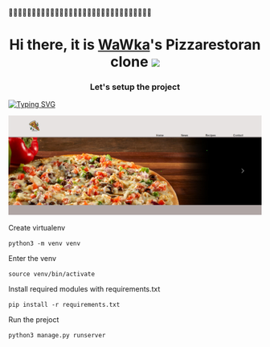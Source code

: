 :pizza::pizza::pizza::pizza::pizza::pizza::pizza::pizza::pizza::pizza::pizza::pizza::pizza::pizza::pizza::pizza::pizza::pizza::pizza::pizza::pizza::pizza::pizza::pizza::pizza::pizza::pizza::pizza::pizza::pizza::pizza:
<h1 align="center">Hi there, it is <a href="https://piizo.pythonanywhere.com/" target="_blank">WaWka</a>'s Pizzarestoran clone  
<img src="https://github.com/blackcater/blackcater/raw/main/images/Hi.gif" height="32"/></h1>
<h3 align="center">Let's setup the project</h3>

[![Typing SVG](https://readme-typing-svg.herokuapp.com?color=%2336BCF7&lines=/+//+///+////+/////+//////+///////)](https://git.io/typing-svg)</h3>

![Typing PNG](oo.jpg)</h3>

Create virtualenv

    python3 -m venv venv

Enter the venv

    source venv/bin/activate

Install required modules with requirements.txt

    pip install -r requirements.txt

Run the prejoct

    python3 manage.py runserver

